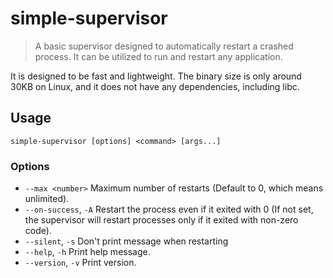 # simple-supervisor

> A basic supervisor designed to automatically restart a crashed process. It can be utilized to run and restart any application.

It is designed to be fast and lightweight. The binary size is only around 30KB on Linux, and it does not have any dependencies, including libc.

## Usage

```
simple-supervisor [options] <command> [args...]
```

### Options

- `--max <number>`	Maximum number of restarts (Default to 0, which means unlimited).
- `--on-success`, `-A`	Restart the process even if it exited with 0 (If not set, the supervisor will restart processes only if it exited with non-zero code).
- `--silent`, `-s`		Don't print message when restarting
- `--help`, `-h`	Print help message.
- `--version`, `-v`	Print version.
